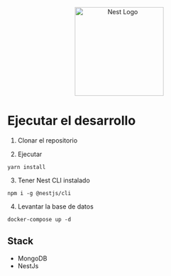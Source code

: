 <p align="center">
  <a href="http://nestjs.com/" target="blank"><img src="https://nestjs.com/img/logo-small.svg" width="200" alt="Nest Logo" /></a>
</p>



# Ejecutar el desarrollo

1. Clonar el repositorio

2. Ejecutar
```
yarn install
```
3. Tener Nest CLI instalado
```
npm i -g @nestjs/cli
```


4. Levantar la base de datos
```
docker-compose up -d
```


## Stack
* MongoDB
* NestJs
